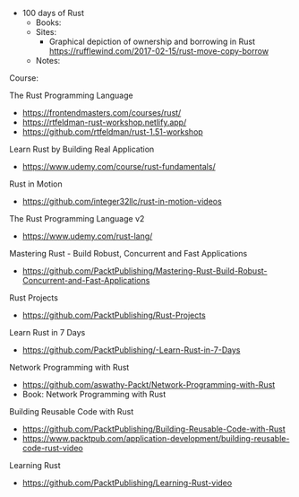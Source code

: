 - 100 days of Rust
    - Books:
    - Sites:
        - Graphical depiction of ownership and borrowing in Rust https://rufflewind.com/2017-02-15/rust-move-copy-borrow
    - Notes:


Course:

The Rust Programming Language
  - https://frontendmasters.com/courses/rust/
  - https://rtfeldman-rust-workshop.netlify.app/
  - https://github.com/rtfeldman/rust-1.51-workshop

Learn Rust by Building Real Application
  - https://www.udemy.com/course/rust-fundamentals/

Rust in Motion
  - https://github.com/integer32llc/rust-in-motion-videos

The Rust Programming Language v2
  - https://www.udemy.com/rust-lang/

Mastering Rust - Build Robust, Concurrent and Fast Applications
  - https://github.com/PacktPublishing/Mastering-Rust-Build-Robust-Concurrent-and-Fast-Applications

Rust Projects
  - https://github.com/PacktPublishing/Rust-Projects

Learn Rust in 7 Days
  - https://github.com/PacktPublishing/-Learn-Rust-in-7-Days

Network Programming with Rust
  - https://github.com/aswathy-Packt/Network-Programming-with-Rust
  - Book: Network Programming with Rust

Building Reusable Code with Rust
  - https://github.com/PacktPublishing/Building-Reusable-Code-with-Rust
  - https://www.packtpub.com/application-development/building-reusable-code-rust-video

Learning Rust
  - https://github.com/PacktPublishing/Learning-Rust-video
